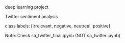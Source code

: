 deep learning project 

Twitter sentiment analysis

class labels:      [irrelevant, negative, neutreal, positive]

Note: Check sa_twitter_final.ipynb  (NOT sa_twitter.ipynb)
